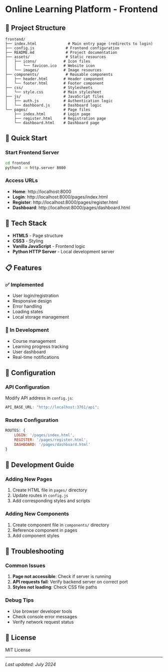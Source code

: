 # Online Learning Platform - Frontend

## 📁 Project Structure

```
frontend/
├── index.html              # Main entry page (redirects to login)
├── config.js              # Frontend configuration
├── README.md              # Project documentation
├── assets/                # Static resources
│   ├── icons/            # Icon files
│   │   └── favicon.ico   # Website icon
│   └── images/           # Image resources
├── components/            # Reusable components
│   ├── header.html       # Header component
│   └── footer.html       # Footer component
├── css/                  # Stylesheets
│   └── style.css         # Main stylesheet
├── js/                   # JavaScript files
│   ├── auth.js           # Authentication logic
│   └── dashboard.js      # Dashboard logic
└── pages/                # Page files
    ├── index.html        # Login page
    ├── register.html     # Registration page
    └── dashboard.html    # Dashboard page
```

## 🚀 Quick Start

### Start Frontend Server

```bash
cd frontend
python3 -m http.server 8000
```

### Access URLs

- **Home**: http://localhost:8000
- **Login**: http://localhost:8000/pages/index.html
- **Register**: http://localhost:8000/pages/register.html
- **Dashboard**: http://localhost:8000/pages/dashboard.html

## 🎨 Tech Stack

- **HTML5** - Page structure
- **CSS3** - Styling
- **Vanilla JavaScript** - Frontend logic
- **Python HTTP Server** - Local development server

## 📋 Features

### ✅ Implemented

- User login/registration
- Responsive design
- Error handling
- Loading states
- Local storage management

### 🚧 In Development

- Course management
- Learning progress tracking
- User dashboard
- Real-time notifications

## 🔧 Configuration

### API Configuration

Modify API address in `config.js`:

```javascript
API_BASE_URL: "http://localhost:3761/api";
```

### Routes Configuration

```javascript
ROUTES: {
    LOGIN: '/pages/index.html',
    REGISTER: '/pages/register.html',
    DASHBOARD: '/pages/dashboard.html'
}
```

## 📝 Development Guide

### Adding New Pages

1. Create HTML file in `pages/` directory
2. Update routes in `config.js`
3. Add corresponding styles and scripts

### Adding New Components

1. Create component file in `components/` directory
2. Reference component in pages
3. Add component styles

## 🐛 Troubleshooting

### Common Issues

1. **Page not accessible**: Check if server is running
2. **API requests fail**: Verify backend server on correct port
3. **Styles not loading**: Check CSS file paths

### Debug Tips

- Use browser developer tools
- Check console error messages
- Verify network request status

## 📄 License

MIT License

---

_Last updated: July 2024_
